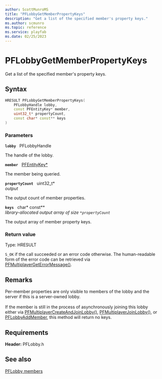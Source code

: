```yaml
---
author: ScottMunroMS
title: "PFLobbyGetMemberPropertyKeys"
description: "Get a list of the specified member's property keys."
ms.author: scmunro
ms.topic: reference
ms.service: playfab
ms.date: 02/25/2023
---
```


# PFLobbyGetMemberPropertyKeys  

Get a list of the specified member's property keys.  

## Syntax  
  
```cpp
HRESULT PFLobbyGetMemberPropertyKeys(  
    PFLobbyHandle lobby,  
    const PFEntityKey* member,  
    uint32_t* propertyCount,  
    const char* const** keys  
)  
```  
  
### Parameters  
  
**`lobby`** &nbsp; PFLobbyHandle  
  
The handle of the lobby.  
  
**`member`** &nbsp; [PFEntityKey*](../../pfmultiplayer/pfentitykey_clientsdk.md)  
  
The member being queried.  
  
**`propertyCount`** &nbsp; uint32_t*  
*output*  
  
The output count of member properties.  
  
**`keys`** &nbsp; char* const**  
*library-allocated output array of size `*propertyCount`*  
  
The output array of member property keys.  
  
  
### Return value
Type: HRESULT
  
```S_OK``` if the call succeeded or an error code otherwise. The human-readable form of the error code can be retrieved via [PFMultiplayerGetErrorMessage()](../../pfmultiplayer/functions/pfmultiplayergeterrormessage.md).
  
## Remarks  
  
Per-member properties are only visible to members of the lobby and the server if this is a server-owned lobby. <br /><br /> If the member is still in the process of asynchronously joining this lobby either via [PFMultiplayerCreateAndJoinLobby()](pfmultiplayercreateandjoinlobby.md), [PFMultiplayerJoinLobby()](pfmultiplayerjoinlobby.md), or [PFLobbyAddMember](pflobbyaddmember.md), this method will return no keys.
  
## Requirements  
  
**Header:** PFLobby.h
  
## See also  
[PFLobby members](../pflobby_members.md)  

  
  

